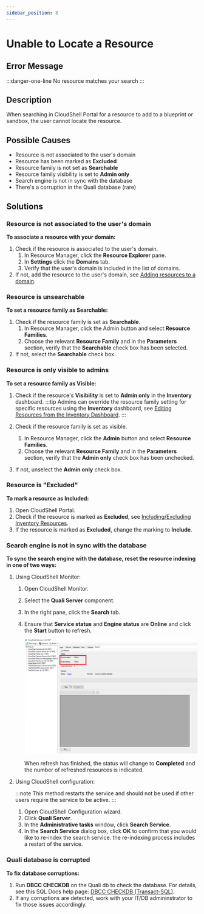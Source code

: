 ```yaml
---
sidebar_position: 8
---
```


# Unable to Locate a Resource

## Error Message

:::danger-one-line
No resource matches your search
:::

## Description

When searching in CloudShell Portal for a resource to add to a blueprint or sandbox, the user cannot locate the resource.

## Possible Causes

- Resource is not associated to the user's domain
- Resource has been marked as **Excluded**
- Resource family is not set as **Searchable**
- Resource family visibility is set to **Admin only**
- Search engine is not in sync with the database
- There's a corruption in the Quali database (rare)

## Solutions

### Resource is not associated to the user's domain

**To associate a resource with your domain:**

1. Check if the resource is associated to the user's domain.
    1. In Resource Manager, click the **Resource Explorer** pane.
    2. In **Settings** click the **Domains** tab.
    3. Verify that the user's domain is included in the list of domains.
2. If not, add the resource to the user's domain, see [Adding resources to a domain](../../admin/cloudshell-identity-management/cloudshell-domains/addingremoving-resources-from-a-domain.md#adding-resources-to-a-domain).

### Resource is unsearchable

**To set a resource family as Searchable:**

1. Check if the resource family is set as **Searchable**.
    1. In Resource Manager, click the Admin button and select **Resource Families**.
    2. Choose the relevant **Resource Family** and in the **Parameters** section, verify that the **Searchable** check box has been selected.
2. If not, select the **Searchable** check box.

### Resource is only visible to admins

**To set a resource family as Visible:**

1. Check if the resource's **Visibility** is set to **Admin only** in the **Inventory** dashboard.
    :::tip
    Admins can override the resource family setting for specific resources using the **Inventory** dashboard, see [Editing Resources from the Inventory Dashboard](../../portal/inventory/managing-resources/editing-resources-from-inventory-dashboard.md).
    :::
    
2. Check if the resource family is set as visible.
    1. In Resource Manager, click the **Admin** button and select **Resource Families**.
    2. Choose the relevant **Resource Family** and in the **Parameters** section, verify that the **Admin only** check box has been unchecked.
3. If not, unselect the **Admin only** check box.

### Resource is "Excluded"

**To mark a resource as Included:**

1. Open CloudShell Portal.
2. Check if the resource is marked as **Excluded**, see [Including/Excluding Inventory Resources](../../portal/inventory/managing-resources/include-exclude-resources.md).
3. If the resource is marked as **Excluded**, change the marking to **Include**.
    

### Search engine is not in sync with the database

**To sync the search engine with the database, reset the resource indexing in one of two ways:**

1. Using CloudShell Monitor:
    1. Open CloudShell Monitor.
    2. Select the **Quali Server** component.
    3. In the right pane, click the **Search** tab.
    4. Ensure that **Service status** and **Engine status** are **Online** and click the **Start** button to refresh.
        
        ![](/Images/Troubleshoot/LogMonitor-QualiServer.png)
        
        When refresh has finished, the status will change to **Completed** and the number of refreshed resources is indicated.
        
2. Using CloudShell configuration:
    
    :::note
    This method restarts the service and should not be used if other users require the service to be active.
    :::
    
    1. Open CloudShell Configuration wizard.
    2. Click **Quali Server**.
    3. In the **Administrative tasks** window, click **Search Service**.
    4. In the **Search Service** dialog box, click **OK** to confirm that you would like to re-index the search service. the re-indexing process includes a restart of the service.

### Quali database is corrupted

**To fix database corruptions:**

1. Run **DBCC CHECKDB** on the Quali db to check the database. For details, see this SQL Docs help page: [DBCC CHECKDB (Transact-SQL)](https://docs.microsoft.com/en-us/sql/t-sql/database-console-commands/dbcc-checkdb-transact-sql?view=sql-server-ver15).
2. If any corruptions are detected, work with your IT/DB admininstrator to fix those issues accordingly.
